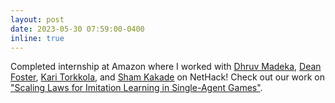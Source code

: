 ```yaml
---
layout: post
date: 2023-05-30 07:59:00-0400
inline: true
---
```


Completed internship at Amazon where I worked with [Dhruv Madeka](https://dhruvmadeka.com), [Dean Foster](http://deanfoster.net), [Kari Torkkola](https://scholar.google.com/citations?user=ewRmEoYAAAAJ&hl=en), and [Sham Kakade](https://sham.seas.harvard.edu) on NetHack! Check out our work on ["Scaling Laws for Imitation Learning in Single-Agent Games"](https://arxiv.org/abs/2307.09423).